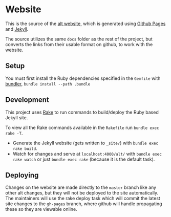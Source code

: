 # Website

This is the source of the [alt website](github.io/goatslacker/alt), which is generated using [Github Pages](https://pages.github.com/) and [Jekyll](http://jekyllrb.com/).

The source utilizes the same `docs` folder as the rest of the project, but converts the links from their usable format on github, to work with the website.

## Setup

You must first install the Ruby dependencies specified in the `Gemfile` with [bundler](http://bundler.io/), `bundle install --path .bundle`

## Development

This project uses [Rake](https://github.com/ruby/rake) to run commands to build/deploy the Ruby based Jekyll site.

To view all the Rake commands available in the `Rakefile` run `bundle exec rake -T`.

- Generate the Jekyll website (gets written to `_site/`) with `bundle exec rake build`.
- Watch for changes and serve at `localhost:4000/alt/` with `bundle exec rake watch` or just `bundle exec rake` (because it is the default task).

## Deploying

Changes on the website are made directly to the `master` branch like any other alt changes, but they will not be deployed to the site automatically. The maintainers will use the rake deploy task which will commit the latest site changes to the `gh-pages` branch, where github will handle propagating these so they are viewable online.
